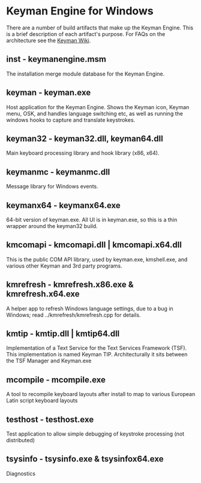# Keyman Engine for Windows

There are a number of build artifacts that make up the Keyman Engine. This is a brief description of each artifact's purpose.
For FAQs on the architecture see the [Keyman Wiki](https://github.com/keymanapp/keyman/wiki/Keyman-Windows-FAQs).

## inst - keymanengine.msm

The installation merge module database for the Keyman Engine.

## keyman - keyman.exe

Host application for the Keyman Engine. Shows the Keyman icon, Keyman menu, OSK, and handles language switching etc, as well as running the windows hooks to capture and translate keystrokes.

## keyman32 - keyman32.dll, keyman64.dll

Main keyboard processing library and hook library (x86, x64).

## keymanmc - keymanmc.dll

Message library for Windows events.

## keymanx64 - keymanx64.exe

64-bit version of keyman.exe. All UI is in keyman.exe, so this is a thin wrapper around the keyman32 build.

## kmcomapi - kmcomapi.dll | kmcomapi.x64.dll

This is the public COM API library, used by keyman.exe, kmshell.exe, and various other Keyman and 3rd party programs.

## kmrefresh - kmrefresh.x86.exe & kmrefresh.x64.exe

A helper app to refresh Windows language settings, due to a bug in Windows; read ../kmrefresh/kmrefresh.cpp for details.

## kmtip - kmtip.dll | kmtip64.dll

Implementation of a Text Service for the Text Services Framework (TSF). This implementation is named Keyman TIP.
Architecturally it sits between the TSF Manager and Keyman.exe

## mcompile - mcompile.exe

A tool to recompile keyboard layouts after install to map to various European Latin script keyboard layouts

## testhost - testhost.exe

Test application to allow simple debugging of keystroke processing (not distributed)

## tsysinfo - tsysinfo.exe & tsysinfox64.exe

Diagnostics
